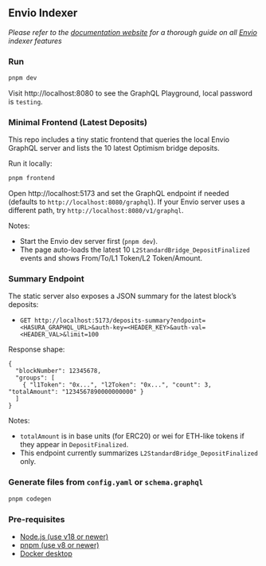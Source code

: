 ## Envio Indexer

*Please refer to the [documentation website](https://docs.envio.dev) for a thorough guide on all [Envio](https://envio.dev) indexer features*

### Run

```bash
pnpm dev
```

Visit http://localhost:8080 to see the GraphQL Playground, local password is `testing`.

### Minimal Frontend (Latest Deposits)

This repo includes a tiny static frontend that queries the local Envio GraphQL server and lists the 10 latest Optimism bridge deposits.

Run it locally:

```bash
pnpm frontend
```

Open http://localhost:5173 and set the GraphQL endpoint if needed (defaults to `http://localhost:8080/graphql`). If your Envio server uses a different path, try `http://localhost:8080/v1/graphql`.

Notes:
- Start the Envio dev server first (`pnpm dev`).
- The page auto-loads the latest 10 `L2StandardBridge_DepositFinalized` events and shows From/To/L1 Token/L2 Token/Amount.

### Summary Endpoint

The static server also exposes a JSON summary for the latest block’s deposits:

- `GET http://localhost:5173/deposits-summary?endpoint=<HASURA_GRAPHQL_URL>&auth-key=<HEADER_KEY>&auth-val=<HEADER_VAL>&limit=100`

Response shape:

```
{
  "blockNumber": 12345678,
  "groups": [
    { "l1Token": "0x...", "l2Token": "0x...", "count": 3, "totalAmount": "1234567890000000000" }
  ]
}
```

Notes:
- `totalAmount` is in base units (for ERC20) or wei for ETH-like tokens if they appear in `DepositFinalized`.
- This endpoint currently summarizes `L2StandardBridge_DepositFinalized` only.

### Generate files from `config.yaml` or `schema.graphql`

```bash
pnpm codegen
```

### Pre-requisites

- [Node.js (use v18 or newer)](https://nodejs.org/en/download/current)
- [pnpm (use v8 or newer)](https://pnpm.io/installation)
- [Docker desktop](https://www.docker.com/products/docker-desktop/)
